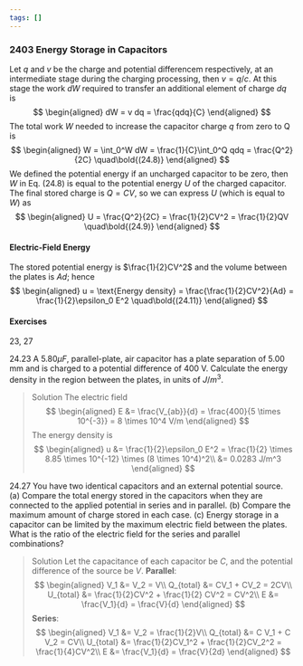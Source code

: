 ```yaml
---
tags: []
---
```


### 2403 Energy Storage in Capacitors
Let $q$ and $v$ be the charge and potential differencem respectively, at an intermediate stage during the charging processing, then $v =q/c$. At this stage the work $dW$ required to transfer an additional element of charge $dq$ is
$$
\begin{aligned}
dW = v dq = \frac{qdq}{C}
\end{aligned}
$$
The total work $W$ needed to increase the capacitor charge $q$ from zero to Q is
$$
\begin{aligned}
W = \int_0^W dW = \frac{1}{C}\int_0^Q qdq = \frac{Q^2}{2C} \quad\bold{(24.8)}
\end{aligned}
$$
We defined the potential energy if an uncharged capacitor to be zero, then $W$ in Eq. (24.8) is equal to the potential energy $U$ of the charged capacitor. The final stored charge is $Q = CV$, so we can express $U$ (which is equal to $W$) as
$$
\begin{aligned}
U = \frac{Q^2}{2C} = \frac{1}{2}CV^2 = \frac{1}{2}QV \quad\bold{(24.9)}
\end{aligned}
$$

#### Electric-Field Energy
The stored potential energy is $\frac{1}{2}CV^2$ and the volume between the plates is $Ad$; hence
$$
\begin{aligned}
u = \text{Energy density} = \frac{\frac{1}{2}CV^2}{Ad} = \frac{1}{2}\epsilon_0 E^2 \quad\bold{(24.11)}
\end{aligned}
$$

#### Exercises
23, 27

24.23 A $5.80 \mu F$, parallel-plate, air capacitor has a plate separation of 5.00 mm and is charged to a potential difference of 400 V. Calculate the energy density in the region between the plates, in units of $J/m^3$.
>Solution
The electric field
$$
\begin{aligned}
E &= \frac{V_{ab}}{d} = \frac{400}{5 \times 10^{-3}} = 8 \times 10^4 V/m
\end{aligned}
$$
The energy density is
$$
\begin{aligned}
u &= \frac{1}{2}\epsilon_0 E^2 = \frac{1}{2} \times 8.85 \times 10^{-12} \times (8 \times 10^4)^2\\
&= 0.0283 J/m^3
\end{aligned}
$$

24.27 You have two identical capacitors and an external potential source. (a) Compare the total energy stored in the capacitors when they are connected to the applied potential in series and in parallel. (b) Compare the maximum amount of charge stored in each case. (c) Energy storage in a capacitor can be limited by the maximum electric field between the plates. What is the ratio of the electric field for the series and parallel combinations?
>Solution
Let the capacitance of each capacitor be $C$, and the potential difference of the source be $V$.
**Parallel**:
$$
\begin{aligned}
V_1 &= V_2 = V\\
Q_{total} &= CV_1 + CV_2 = 2CV\\
U_{total} &= \frac{1}{2}CV^2 + \frac{1}{2} CV^2 = CV^2\\
E &= \frac{V_1}{d} = \frac{V}{d}
\end{aligned}
$$
**Series**:
$$
\begin{aligned}
V_1 &= V_2 = \frac{1}{2}V\\
Q_{total} &= C V_1 + C V_2 = CV\\
U_{total} &= \frac{1}{2}CV_1^2 + \frac{1}{2}CV_2^2 = \frac{1}{4}CV^2\\
E &= \frac{V_1}{d} = \frac{V}{2d}
\end{aligned}
$$
